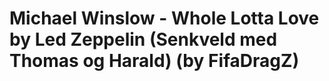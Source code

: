 <!--
id: 11718327443
link: http://tumblr.atmos.org/post/11718327443/michael-winslow-whole-lotta-love-by-led-zeppelin
slug: michael-winslow-whole-lotta-love-by-led-zeppelin
date: Thu Oct 20 2011 19:17:46 GMT-0700 (PDT)
publish: 2011-10-020
tags: 
title: Michael Winslow - Whole Lotta Love by Led Zeppelin (Senkveld med Thomas og Harald) (by FifaDragZ)
-->


Michael Winslow - Whole Lotta Love by Led Zeppelin (Senkveld med Thomas og Harald) (by FifaDragZ)
=================================================================================================



